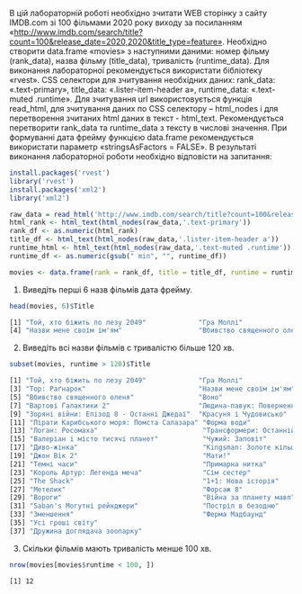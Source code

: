 В цій лабораторній роботі необхідно зчитати WEB сторінку з сайту IMDB.com зі 100 фільмами 2020 року виходу за посиланням «http://www.imdb.com/search/title?count=100&release_date=2020,2020&title_type=feature».  Необхідно створити data.frame «movies» з наступними даними: номер фільму (rank_data), назва фільму (title_data), тривалість (runtime_data). Для виконання лабораторної рекомендується використати бібліотеку «rvest». CSS селектори для зчитування необхідних даних: rank_data: «.text-primary», title_data: «.lister-item-header a», runtime_data: «.text-muted .runtime». Для зчитування url використовується функція read_html, для зчитування даних по CSS селектору – html_nodes і для перетворення зчитаних html даних в текст - html_text. Рекомендується перетворити rank_data та runtime_data з тексту в числові значення. При формуванні дата фрейму функцією data.frame рекомендується використати параметр «stringsAsFactors = FALSE».
В результаті виконання лабораторної роботи необхідно відповісти на запитання:


```r
install.packages('rvest')
library('rvest')
install.packages('xml2')
library('xml2')

raw_data = read_html('http://www.imdb.com/search/title?count=100&release_date=2017,2017&title_type=feature')
html_rank <- html_text(html_nodes(raw_data,'.text-primary'))
rank_df <- as.numeric(html_rank)
title_df <- html_text(html_nodes(raw_data,'.lister-item-header a'))
runtime_html <- html_text(html_nodes(raw_data,'.text-muted .runtime'))
runtime_df <- as.numeric(gsub(" min", "", runtime_df))

movies <- data.frame(rank = rank_df, title = title_df, runtime = runtime_df, stringsAsFactors = FALSE)
```

1. Виведіть перші 6 назв фільмів дата фрейму.
  ```R
  head(movies, 6)$Title
  ```
  ```cmd
  [1] "Той, хто біжить по лезу 2049"             "Гра Моллі"                               "Тор: Раґнарок"            
  [4] "Назви мене своїм ім'ям"                   "Вбивство священного оленя"               "Воно"           
  ```
2. Виведіть всі назви фільмів с тривалістю більше 120 хв.
  ```R
  subset(movies, runtime > 120)$Title
  ```

  ```cmd
 [1] "Той, хто біжить по лезу 2049"             "Гра Моллі"                               
 [3] "Тор: Раґнарок"                            "Назви мене своїм ім'ям"                  
 [5] "Вбивство священного оленя"                "Воно"                                    
 [7] "Вартові Галактики 2"                      "Людина-павук: Повернення додому"         
 [9] "Зоряні війни: Епізод 8 - Останні Джедаї"  "Красуня і Чудовисько"                    
[11] "Пірати Карибського моря: Помста Салазара" "Форма води"                              
[13] "Логан: Росомаха"                          "Трансформери: Останній лицар"            
[15] "Валеріан і місто тисячі планет"           "Чужий: Заповіт"                          
[17] "Диво-жінка"                               "Kingsman: Золоте кільце"                 
[19] "Джон Вік 2"                               "Мати!"                                   
[21] "Темні часи"                               "Примарна нитка"                          
[23] "Король Артур: Легенда меча"               "Сім сестер"                              
[25] "The Shack"                                "1+1: Нова історія"                       
[27] "Метелик"                                  "Форсаж 8"                                
[29] "Вороги"                                   "Війна за планету мавп"                   
[31] "Saban's Могутні рейнджери"                "Постріл в безодню"                       
[33] "Зменшення"                                "Ферма Мадбаунд"                          
[35] "Усі гроші світу"             
[37] "Дружина доглядача зоопарку"              
  ```
3. Скільки фільмів мають тривалість менше 100 хв.
  ```R
  nrow(movies[movies$runtime < 100, ])
  ```

  ```cmd
  [1] 12
  ```
